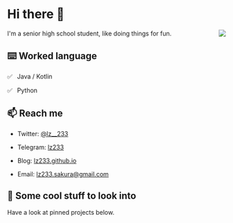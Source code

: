 # Hi there 👋

<img align="right" src="https://github-readme-stats.vercel.app/api?username=lz233&show_icons=true&icon_color=eed0d2&text_color=24292e&bg_color=ffffff&title_color=eed0d2&hide_title=true" />

I'm a senior high school student, like doing things for fun.

## ⌨️ Worked language

✅ ⁠ ⁢⁣⁡⁠ Java / Kotlin

✅ ⁠ ⁢⁣⁡⁠ Python

## 📫 Reach me

- Twitter: [@lz__233](https://twitter.com/lz__233)

- Telegram: [lz233](https://t.me/lz233)
- Blog: [lz233.github.io](https://lz233.github.io/)
- Email: [lz233.sakura@gmail.com](mailto:lz233.sakura@gmail.com)

## 👀 Some cool stuff to look into

Have a look at pinned projects below.